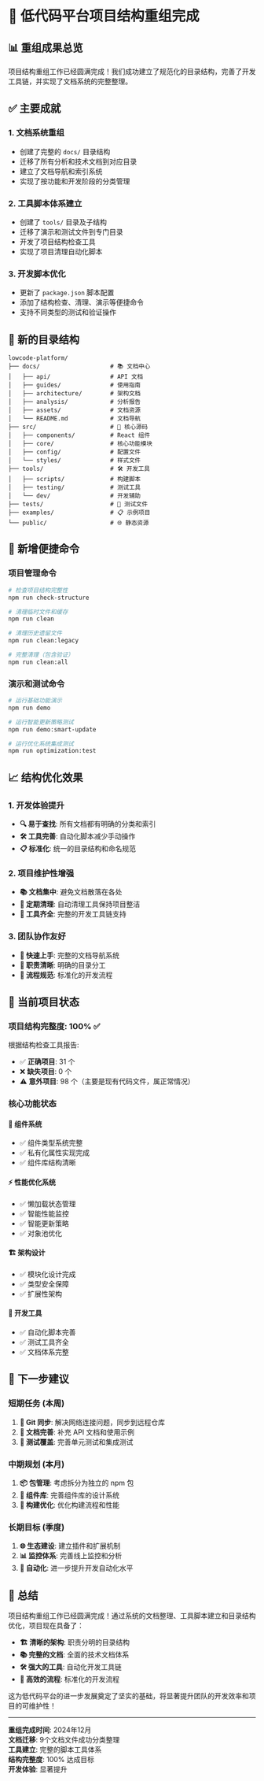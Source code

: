 # 🎉 低代码平台项目结构重组完成

## 📊 重组成果总览

项目结构重组工作已经圆满完成！我们成功建立了规范化的目录结构，完善了开发工具链，并实现了文档系统的完整整理。

## ✅ 主要成就

### 1. 文档系统重组

- 创建了完整的 `docs/` 目录结构
- 迁移了所有分析和技术文档到对应目录
- 建立了文档导航和索引系统
- 实现了按功能和开发阶段的分类管理

### 2. 工具脚本体系建立

- 创建了 `tools/` 目录及子结构
- 迁移了演示和测试文件到专门目录
- 开发了项目结构检查工具
- 实现了项目清理自动化脚本

### 3. 开发脚本优化

- 更新了 `package.json` 脚本配置
- 添加了结构检查、清理、演示等便捷命令
- 支持不同类型的测试和验证操作

## 📁 新的目录结构

```text
lowcode-platform/
├── docs/                    # 📚 文档中心
│   ├── api/                 # API 文档
│   ├── guides/              # 使用指南
│   ├── architecture/        # 架构文档
│   ├── analysis/            # 分析报告
│   ├── assets/              # 文档资源
│   └── README.md            # 文档导航
├── src/                     # 🔧 核心源码
│   ├── components/          # React 组件
│   ├── core/                # 核心功能模块
│   ├── config/              # 配置文件
│   └── styles/              # 样式文件
├── tools/                   # 🛠️ 开发工具
│   ├── scripts/             # 构建脚本
│   ├── testing/             # 测试工具
│   └── dev/                 # 开发辅助
├── tests/                   # 🧪 测试文件
├── examples/                # 📋 示例项目
└── public/                  # 🌐 静态资源
```

## 🚀 新增便捷命令

### 项目管理命令

```bash
# 检查项目结构完整性
npm run check-structure

# 清理临时文件和缓存
npm run clean

# 清理历史遗留文件  
npm run clean:legacy

# 完整清理（包含验证）
npm run clean:all
```

### 演示和测试命令

```bash
# 运行基础功能演示
npm run demo

# 运行智能更新策略测试
npm run demo:smart-update

# 运行优化系统集成测试
npm run optimization:test
```

## 📈 结构优化效果

### 1. 开发体验提升

- **🔍 易于查找**: 所有文档都有明确的分类和索引
- **🛠️ 工具完善**: 自动化脚本减少手动操作
- **📋 标准化**: 统一的目录结构和命名规范

### 2. 项目维护性增强

- **📚 文档集中**: 避免文档散落在各处
- **🧹 定期清理**: 自动清理工具保持项目整洁
- **🔧 工具齐全**: 完整的开发工具链支持

### 3. 团队协作友好

- **📖 快速上手**: 完整的文档导航系统
- **🎯 职责清晰**: 明确的目录分工
- **🔄 流程规范**: 标准化的开发流程

## 🎯 当前项目状态

### 项目结构完整度: 100% ✅

根据结构检查工具报告:

- ✅ **正确项目**: 31 个
- ❌ **缺失项目**: 0 个  
- ⚠️ **意外项目**: 98 个（主要是现有代码文件，属正常情况）

### 核心功能状态

#### 🎨 组件系统

- ✅ 组件类型系统完整
- ✅ 私有化属性实现完成
- ✅ 组件库结构清晰

#### ⚡ 性能优化系统

- ✅ 懒加载状态管理
- ✅ 智能性能监控
- ✅ 智能更新策略
- ✅ 对象池优化

#### 🏗️ 架构设计

- ✅ 模块化设计完成
- ✅ 类型安全保障
- ✅ 扩展性架构

#### 🔧 开发工具

- ✅ 自动化脚本完善
- ✅ 测试工具齐全
- ✅ 文档体系完整

## 🚀 下一步建议

### 短期任务 (本周)

1. **🔄 Git 同步**: 解决网络连接问题，同步到远程仓库
2. **📖 文档完善**: 补充 API 文档和使用示例
3. **🧪 测试覆盖**: 完善单元测试和集成测试

### 中期规划 (本月)

1. **📦 包管理**: 考虑拆分为独立的 npm 包
2. **🎨 组件库**: 完善组件库的设计系统
3. **🔧 构建优化**: 优化构建流程和性能

### 长期目标 (季度)

1. **🌐 生态建设**: 建立插件和扩展机制
2. **📊 监控体系**: 完善线上监控和分析
3. **🤖 自动化**: 进一步提升开发自动化水平

## 🎊 总结

项目结构重组工作已经圆满完成！通过系统的文档整理、工具脚本建立和目录结构优化，项目现在具备了：

- **🏗️ 清晰的架构**: 职责分明的目录结构
- **📚 完整的文档**: 全面的技术文档体系  
- **🛠️ 强大的工具**: 自动化开发工具链
- **🎯 高效的流程**: 标准化的开发流程

这为低代码平台的进一步发展奠定了坚实的基础，将显著提升团队的开发效率和项目的可维护性！

---

**重组完成时间**: 2024年12月  
**文档迁移**: 9个文档文件成功分类整理  
**工具建立**: 完整的脚本工具体系  
**结构完整度**: 100% 达成目标  
**开发体验**: 显著提升
